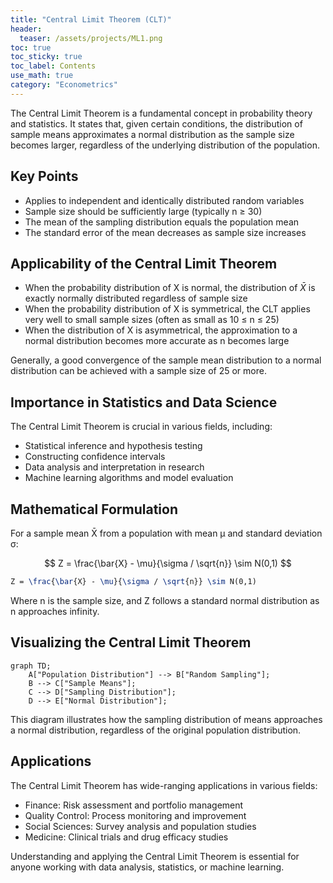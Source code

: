 ```yaml
---
title: "Central Limit Theorem (CLT)"
header:
  teaser: /assets/projects/ML1.png
toc: true
toc_sticky: true
toc_label: Contents
use_math: true
category: "Econometrics" 
---
```


The Central Limit Theorem is a fundamental concept in probability theory and statistics. It states that, given certain conditions, the distribution of sample means approximates a normal distribution as the sample size becomes larger, regardless of the underlying distribution of the population.

## Key Points

- Applies to independent and identically distributed random variables
- Sample size should be sufficiently large (typically n ≥ 30)
- The mean of the sampling distribution equals the population mean
- The standard error of the mean decreases as sample size increases

## **Applicability of the Central Limit Theorem**

- When the probability distribution of X is normal, the distribution of $\bar{X}$ is exactly normally distributed regardless of sample size
- When the probability distribution of X is symmetrical, the CLT applies very well to small sample sizes (often as small as 10 ≤ n ≤ 25)
- When the distribution of X is asymmetrical, the approximation to a normal distribution becomes more accurate as n becomes large

Generally, a good convergence of the sample mean distribution to a normal distribution can be achieved with a sample size of 25 or more.

## Importance in Statistics and Data Science

The Central Limit Theorem is crucial in various fields, including:

- Statistical inference and hypothesis testing
- Constructing confidence intervals
- Data analysis and interpretation in research
- Machine learning algorithms and model evaluation

## Mathematical Formulation

For a sample mean X̄ from a population with mean μ and standard deviation σ:

$$
Z = \frac{\bar{X} - \mu}{\sigma / \sqrt{n}} \sim N(0,1)
$$
 
```latex
Z = \frac{\bar{X} - \mu}{\sigma / \sqrt{n}} \sim N(0,1)
```

Where n is the sample size, and Z follows a standard normal distribution as n approaches infinity.

## Visualizing the Central Limit Theorem

```mermaid
graph TD;
    A["Population Distribution"] --> B["Random Sampling"];
    B --> C["Sample Means"];
    C --> D["Sampling Distribution"];
    D --> E["Normal Distribution"];
```

This diagram illustrates how the sampling distribution of means approaches a normal distribution, regardless of the original population distribution.

## Applications

The Central Limit Theorem has wide-ranging applications in various fields:

- Finance: Risk assessment and portfolio management
- Quality Control: Process monitoring and improvement
- Social Sciences: Survey analysis and population studies
- Medicine: Clinical trials and drug efficacy studies

Understanding and applying the Central Limit Theorem is essential for anyone working with data analysis, statistics, or machine learning.